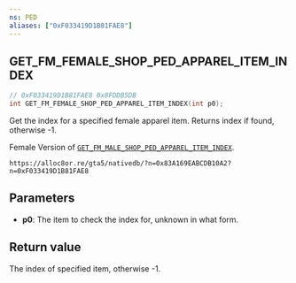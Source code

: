 ```yaml
---
ns: PED
aliases: ["0xF033419D1B81FAE8"]
---
```

## GET_FM_FEMALE_SHOP_PED_APPAREL_ITEM_INDEX

```c
// 0xF033419D1B81FAE8 0x8FDDB5DB
int GET_FM_FEMALE_SHOP_PED_APPAREL_ITEM_INDEX(int p0);
```

Get the index for a specified female apparel item. Returns index if found, otherwise -1.

Female Version of [`GET_FM_MALE_SHOP_PED_APPAREL_ITEM_INDEX`](#_0x1E77FA7A62EE6C4C).

```
https://alloc8or.re/gta5/nativedb/?n=0x83A169EABCDB10A2?n=0xF033419D1B81FAE8
```

## Parameters
* **p0**: The item to check the index for, unknown in what form.

## Return value
The index of specified item, otherwise -1.
